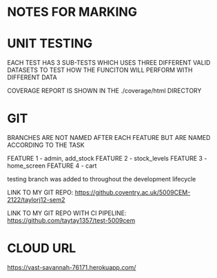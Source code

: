 # NOTES FOR MARKING

# UNIT TESTING

EACH TEST HAS 3 SUB-TESTS WHICH USES THREE DIFFERENT VALID DATASETS TO TEST HOW
THE FUNCITON WILL PERFORM WITH DIFFERENT DATA

COVERAGE REPORT IS SHOWN IN THE ./coverage/html DIRECTORY

# GIT

BRANCHES ARE NOT NAMED AFTER EACH FEATURE BUT ARE NAMED ACCORDING TO THE TASK

FEATURE 1 - admin, add_stock FEATURE 2 - stock_levels FEATURE 3 - home_screen
FEATURE 4 - cart

testing branch was added to throughout the development lifecycle

LINK TO MY GIT REPO: https://github.coventry.ac.uk/5009CEM-2122/taylorj12-sem2

LINK TO MY GIT REPO WITH CI PIPELINE: https://github.com/taytay1357/test-5009cem

# CLOUD URL

https://vast-savannah-76171.herokuapp.com/
